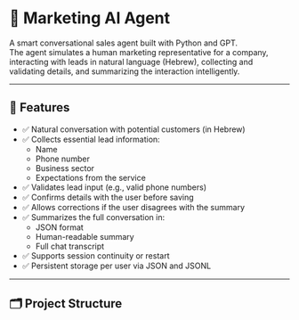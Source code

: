 ﻿# 🧠 Marketing AI Agent

A smart conversational sales agent built with Python and GPT.  
The agent simulates a human marketing representative for a company, interacting with leads in natural language (Hebrew), collecting and validating details, and summarizing the interaction intelligently.

---

## 📌 Features

- ✅ Natural conversation with potential customers (in Hebrew)
- ✅ Collects essential lead information:
  - Name
  - Phone number
  - Business sector
  - Expectations from the service
- ✅ Validates lead input (e.g., valid phone numbers)
- ✅ Confirms details with the user before saving
- ✅ Allows corrections if the user disagrees with the summary
- ✅ Summarizes the full conversation in:
  - JSON format
  - Human-readable summary
  - Full chat transcript
- ✅ Supports session continuity or restart
- ✅ Persistent storage per user via JSON and JSONL

---

## 🗂️ Project Structure

